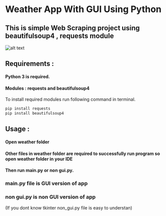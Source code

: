 # Weather App With GUI Using Python

## This is simple Web Scraping project using beautifulsoup4 , requests module
![alt text](https://raw.githubusercontent.com/vedant416/weather-app-python/main/OUTPUT.PNG)
## Requirements :

#### Python 3 is required.

#### Modules : requests and beautifulsoup4


To install required modules run following command in terminal. 
```bash
pip install requests
pip install beautifulsoup4
```

## Usage :

#### Open weather folder 

#### Other files in weather folder are required to successfully run program so open weather folder in your IDE 

#### Then run main.py or non gui.py.

### main.py file is GUI version of app

### non gui.py is non GUI version of app 

(If you dont know tkinter non_gui.py file is easy to understan)





